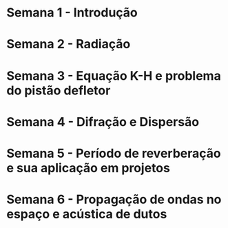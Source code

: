 
# Semana 1 - Introdução

# Semana 2 - Radiação

# Semana 3 - Equação K-H e problema do pistão defletor

# Semana 4 - Difração e Dispersão

# Semana 5 - Período de reverberação e sua aplicação em projetos

# Semana 6 - Propagação de ondas no espaço e acústica de dutos